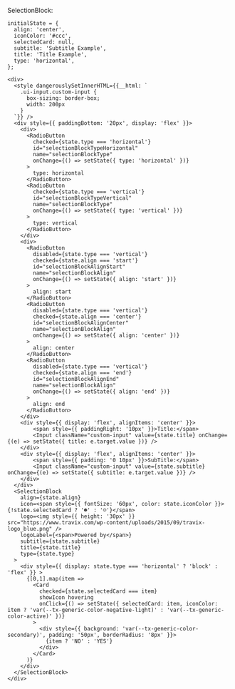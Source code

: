 SelectionBlock:

    initialState = {
      align: 'center',
      iconColor: '#ccc',
      selectedCard: null,
      subtitle: 'Subtitle Example',
      title: 'Title Example',
      type: 'horizontal',
    };

    <div>
      <style dangerouslySetInnerHTML={{__html: `
        .ui-input.custom-input {
          box-sizing: border-box;
          width: 200px
        }
      `}} />
      <div style={{ paddingBottom: '20px', display: 'flex' }}>
        <div>
          <RadioButton
            checked={state.type === 'horizontal'}
            id="selectionBlockTypeHorizontal"
            name="selectionBlockType"
            onChange={() => setState({ type: 'horizontal' })}
          >
            type: horizontal
          </RadioButton>
          <RadioButton
            checked={state.type === 'vertical'}
            id="selectionBlockTypeVertical"
            name="selectionBlockType"
            onChange={() => setState({ type: 'vertical' })}
          >
            type: vertical
          </RadioButton>
        </div>
        <div>
          <RadioButton
            disabled={state.type === 'vertical'}
            checked={state.align === 'start'}
            id="selectionBlockAlignStart"
            name="selectionBlockAlign"
            onChange={() => setState({ align: 'start' })}
          >
            align: start
          </RadioButton>
          <RadioButton
            disabled={state.type === 'vertical'}
            checked={state.align === 'center'}
            id="selectionBlockAlignCenter"
            name="selectionBlockAlign"
            onChange={() => setState({ align: 'center' })}
          >
            align: center
          </RadioButton>
          <RadioButton
            disabled={state.type === 'vertical'}
            checked={state.align === 'end'}
            id="selectionBlockAlignEnd"
            name="selectionBlockAlign"
            onChange={() => setState({ align: 'end' })}
          >
            align: end
          </RadioButton>
        </div>
        <div style={{ display: 'flex', alignItems: 'center' }}>
            <span style={{ paddingRight: '10px' }}>Title:</span>
            <Input className="custom-input" value={state.title} onChange={(e) => setState({ title: e.target.value })} />
        </div>
        <div style={{ display: 'flex', alignItems: 'center' }}>
            <span style={{ padding: '0 10px' }}>SubTitle:</span>
            <Input className="custom-input" value={state.subtitle} onChange={(e) => setState({ subtitle: e.target.value })} />
        </div>
      </div>
      <SelectionBlock
        align={state.align}
        icon=<span style={{ fontSize: '60px', color: state.iconColor }}>{!state.selectedCard ? '☻' : '☺'}</span>
        logo=<img style={{ height: '30px' }} src="https://www.travix.com/wp-content/uploads/2015/09/travix-logo_blue.png" />
        logoLabel={<span>Powered by</span>}
        subtitle={state.subtitle}
        title={state.title}
        type={state.type}
      >
        <div style={{ display: state.type === 'horizontal' ? 'block' : 'flex' }} >
          {[0,1].map(item =>
            <Card
              checked={state.selectedCard === item}
              showIcon hovering
              onClick={() => setState({ selectedCard: item, iconColor: item ? 'var(--tx-generic-color-negative-light)' : 'var(--tx-generic-color-active)' })}
            >
              <div style={{ background: 'var(--tx-generic-color-secondary)', padding: '50px', borderRadius: '8px' }}>
                {item ? 'NO' : 'YES'}
              </div>
            </Card>
          )}
        </div>
      </SelectionBlock>
    </div>
